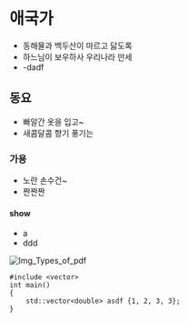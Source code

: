 # 애국가
- 동해물과 백두산이 마르고 닳도록
- 하느님이 보우하사 우리나라 만세
- -dadf


## 동요
- 빠알간 옷을 입고~
- 새콤달콤 향기 풍기는


### 가용
- 노란 손수건~ 
- 짠짠짠


#### show
- a
- ddd

![Img_Types_of_pdf](https://kaist-jisungpark.github.io/assets/images/Img_Types_of_pdf.png)

```
#include <vector>
int main()
{
	std::vector<double> asdf {1, 2, 3, 3};
}
	

```


